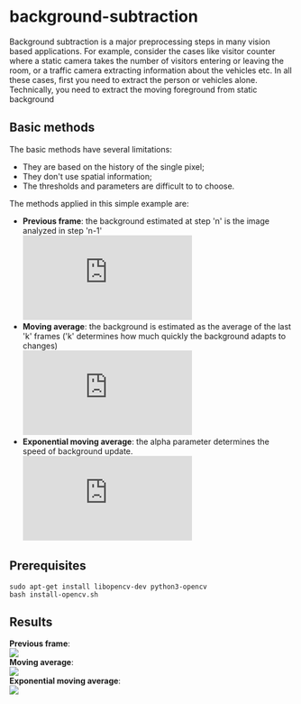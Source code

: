 # background-subtraction

Background subtraction is a major preprocessing steps in many vision based applications. For example, consider the cases like visitor counter where a static camera takes the number of visitors entering or leaving the room, or a traffic camera extracting information about the vehicles etc. In all these cases, first you need to extract the person or vehicles alone. Technically, you need to extract the moving foreground from static background

 ## Basic methods
 
The basic methods have several limitations:
- They are based on the history of the single pixel;
- They don't use spatial information;
- The thresholds and parameters are difficult to to choose.

The methods applied in this simple example are:
- **Previous frame**: the background estimated at step 'n' is the image analyzed in step 'n-1' <br>
![equation](http://latex.codecogs.com/gif.latex?B%5Ctextsubscript%7Bn%7D%20%3DB%5Ctextsubscript%7Bn%7D%20-1)
- **Moving average**: the background is estimated as the average of the last 'k' frames ('k' determines how much
quickly the background adapts to changes) <br>
![equation](http://latex.codecogs.com/gif.latex?B%5Ctextsubscript%7Bn%7D%20%3D%20%5Cfrac%7B1%7D%7Bk%7D%20%5Csum_%7Bi%3Dn-k-2%7D%5E%7Bn-1%7D%20I%5Ctextsubscript%7Bi%7D)
- **Exponential moving average**: the alpha parameter determines the speed of background update. <br>
	![equation](http://latex.codecogs.com/gif.latex?B%5Ctextsubscript%7Bn&plus;1%7D%20%3D%20%5Calpha%20B%5Ctextsubscript%7Bn%7D%20&plus;%20%281-%5Calpha%29I%5Ctextsubscript%7Bn%7D)
	
 ## Prerequisites
 
 	sudo apt-get install libopencv-dev python3-opencv
	bash install-opencv.sh
	
 ## Results 
 **Previous frame**:\
 ![](results/prevfrem.gif) <br>
 **Moving average**:\
 ![](results/mov.gif)<br>
 **Exponential moving average**:\
 ![](results/exp.gif)
